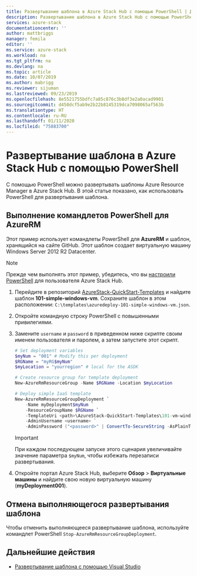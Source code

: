 ```yaml
---
title: Развертывание шаблона в Azure Stack Hub с помощью PowerShell | Документация Майкрософт
description: Развертывание шаблона в Azure Stack Hub с помощью PowerShell.
services: azure-stack
documentationcenter: ''
author: mattbriggs
manager: femila
editor: ''
ms.service: azure-stack
ms.workload: na
ms.tgt_pltfrm: na
ms.devlang: na
ms.topic: article
ms.date: 10/07/2019
ms.author: mabrigg
ms.reviewer: sijuman
ms.lastreviewed: 09/23/2019
ms.openlocfilehash: 8e5521755bdfc7a85c876c3b8df3e2a0acad9901
ms.sourcegitcommit: d450dcf5ab9e2b22b8145319dca7098065af563b
ms.translationtype: HT
ms.contentlocale: ru-RU
ms.lasthandoff: 01/11/2020
ms.locfileid: "75883700"
---
```

# <a name="deploy-a-template-using-powershell-in-azure-stack-hub"></a>Развертывание шаблона в Azure Stack Hub с помощью PowerShell

С помощью PowerShell можно развертывать шаблоны Azure Resource Manager в Azure Stack Hub. В этой статье показано, как использовать PowerShell для развертывания шаблона.

## <a name="run-azurerm-powershell-cmdlets"></a>Выполнение командлетов PowerShell для AzureRM

Этот пример использует командлеты PowerShell для **AzureRM** и шаблон, хранящийся на сайте GitHub. Этот шаблон создает виртуальную машину Windows Server 2012 R2 Datacenter.

>[!NOTE]
> Прежде чем выполнять этот пример, убедитесь, что вы [настроили PowerShell](azure-stack-powershell-configure-user.md) для пользователя Azure Stack Hub.

1. Перейдите в репозиторий [AzureStack-QuickStart-Templates](https://aka.ms/AzureStackGitHub) и найдите шаблон **101-simple-windows-vm**. Сохраните шаблон в этом расположении: `C:\templates\azuredeploy-101-simple-windows-vm.json`.
2. Откройте командную строку PowerShell с повышенными привилегиями.
3. Замените `username` и `password` в приведенном ниже скрипте своим именем пользователя и паролем, а затем запустите этот скрипт.

    ```powershell
    # Set deployment variables
    $myNum = "001" # Modify this per deployment
    $RGName = "myRG$myNum"
    $myLocation = "yourregion" # local for the ASDK

    # Create resource group for template deployment
    New-AzureRmResourceGroup -Name $RGName -Location $myLocation

    # Deploy simple IaaS template
    New-AzureRmResourceGroupDeployment `
        -Name myDeployment$myNum `
        -ResourceGroupName $RGName `
        -TemplateUri <path>\AzureStack-QuickStart-Templates\101-vm-windows-create\azuredeploy.json `
        -AdminUsername <username> `
        -AdminPassword ("<password>" | ConvertTo-SecureString -AsPlainText -Force)
    ```

    >[!IMPORTANT]
    > При каждом последующем запуске этого сценария увеличивайте значение параметра `$myNum`, чтобы избежать перезаписи развертывания.

4. Откройте портал Azure Stack Hub, выберите **Обзор** > **Виртуальные машины** и найдите свою новую виртуальную машину (**myDeployment001**).

## <a name="cancel-a-running-template-deployment"></a>Отмена выполняющегося развертывания шаблона

Чтобы отменить выполняющееся развертывание шаблона, используйте командлет PowerShell `Stop-AzureRmResourceGroupDeployment`.

## <a name="next-steps"></a>Дальнейшие действия

- [Развертывание шаблона с помощью Visual Studio](azure-stack-deploy-template-visual-studio.md)
